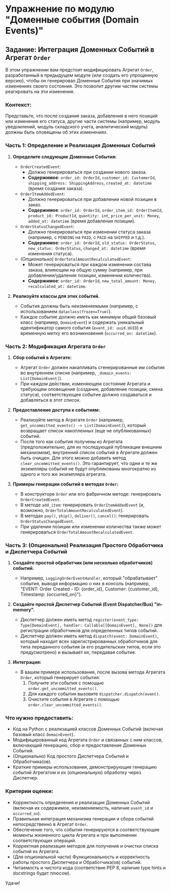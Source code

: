 # Упражнение по модулю "Доменные события (Domain Events)"

## Задание: Интеграция Доменных Событий в Агрегат `Order`

В этом упражнении вам предстоит модифицировать Агрегат `Order`, разработанный в предыдущем модуле (или создать его упрощенную версию), чтобы он генерировал Доменные События при значимых изменениях своего состояния. Это позволит другим частям системы реагировать на эти изменения.

### Контекст:
Представьте, что после создания заказа, добавления в него позиций или изменения его статуса, другие части системы (например, модуль уведомлений, модуль складского учета, аналитический модуль) должны быть оповещены об этих изменениях.

### Часть 1: Определение и Реализация Доменных Событий

1.  **Определите следующие Доменные События:**
    *   `OrderCreatedEvent`:
        *   Должно генерироваться при создании нового заказа.
        *   **Содержимое**: `order_id: OrderId`, `customer_id: CustomerId`, `shipping_address: ShippingAddress`, `created_at: datetime` (время создания заказа).
    *   `OrderItemAddedEvent`:
        *   Должно генерироваться при добавлении новой позиции в заказ.
        *   **Содержимое**: `order_id: OrderId`, `order_item_id: OrderItemId`, `product_id: ProductId`, `quantity: int`, `price_per_unit: Money`, `added_at: datetime` (время добавления позиции).
    *   `OrderStatusChangedEvent`:
        *   Должно генерироваться при изменении статуса заказа (например, с `PENDING` на `PAID`, с `PAID` на `SHIPPED` и т.д.).
        *   **Содержимое**: `order_id: OrderId`, `old_status: OrderStatus`, `new_status: OrderStatus`, `changed_at: datetime` (время изменения статуса).
    *   *(Опционально)* `OrderTotalAmountRecalculatedEvent`:
        *   Может генерироваться при каждом изменении состава заказа, влияющем на общую сумму (например, при добавлении/удалении позиции, изменении количества).
        *   **Содержимое**: `order_id: OrderId`, `new_total_amount: Money`, `recalculated_at: datetime`.

2.  **Реализуйте классы для этих событий.**
    *   События должны быть неизменяемыми (например, с использованием `dataclass(frozen=True)`).
    *   Каждое событие должно иметь как минимум общий базовый класс (например, `DomainEvent`) и содержать уникальный идентификатор самого события (`event_id: uuid.UUID`) и временную метку его возникновения (`occurred_on: datetime`).

### Часть 2: Модификация Агрегата `Order`

1.  **Сбор событий в Агрегате:**
    *   Агрегат `Order` должен накапливать сгенерированные им события во внутреннем списке (например, `_domain_events: List[DomainEvent]`).
    *   При каждом действии, изменяющем состояние Агрегата и требующем оповещения (создание, добавление позиции, смена статуса), соответствующее событие должно создаваться и добавляться в этот список.

2.  **Предоставление доступа к событиям:**
    *   Реализуйте метод в Агрегате `Order` (например, `get_uncommitted_events() -> List[DomainEvent]`), который возвращает список накопленных (еще не опубликованных) событий.
    *   После того как события получены из Агрегата (предположительно, для их последующей публикации внешним механизмом), внутренний список событий в Агрегате должен быть очищен. Для этого можно добавить метод `clear_uncommitted_events()`. Это гарантирует, что одни и те же экземпляры событий не будут опубликованы многократно из одного и того же экземпляра агрегата.

3.  **Примеры генерации событий в методах `Order`:**
    *   В конструкторе `Order` или его фабричном методе: генерировать `OrderCreatedEvent`.
    *   В методе `add_item`: генерировать `OrderItemAddedEvent` (и, возможно, `OrderTotalAmountRecalculatedEvent`).
    *   В методах `pay()`, `ship()`, `deliver()`, `cancel()`: генерировать `OrderStatusChangedEvent`.
    *   При удалении позиции или изменении количества также может генерироваться `OrderTotalAmountRecalculatedEvent`.

### Часть 3: (Опционально) Реализация Простого Обработчика и Диспетчера Событий

1.  **Создайте простой обработчик (или несколько обработчиков) событий.**
    *   Например, `LoggingOrderEventHandler`, который "обрабатывает" события, выводя информацию о них в консоль (например, "EVENT: Order Created - ID: {order_id}, Customer: {customer_id}, Timestamp: {occurred_on}").

2.  **Создайте простой Диспетчер Событий (Event Dispatcher/Bus) "in-memory".**
    *   Диспетчер должен иметь метод `register(event_type: Type[DomainEvent], handler: Callable[[DomainEvent], None])` для регистрации обработчиков для определенных типов событий.
    *   Диспетчер должен иметь метод `dispatch(event: DomainEvent)`, который находит всех зарегистрированных обработчиков для типа переданного события (и его родительских типов, если это предусмотрено) и вызывает их, передавая событие.

3.  **Интеграция:**
    *   В вашем примере использования, после вызова метода Агрегата `Order`, который генерирует события:
        1.  Получите эти события с помощью `order.get_uncommitted_events()`.
        2.  Для каждого события вызовите `dispatcher.dispatch(event)`.
        3.  Очистите события в Агрегате с помощью `order.clear_uncommitted_events()`.

### Что нужно предоставить:
-   Код на Python с реализацией классов Доменных Событий (включая базовый класс `DomainEvent`).
-   Модифицированный код Агрегата `Order` и связанных с ним классов, включающий генерацию, сбор и предоставление Доменных Событий.
-   (Опционально) Код простого Диспетчера Событий и Обработчика(ов).
-   Краткие примеры использования, демонстрирующие генерацию событий Агрегатом и их (опциональную) обработку через Диспетчер.

### Критерии оценки:
-   Корректность определения и реализации Доменных Событий (включая их содержимое, неизменяемость, наличие `event_id` и `occurred_on`).
-   Правильная интеграция механизма генерации и сбора событий непосредственно в Агрегат `Order`.
-   Обеспечение того, что события генерируются в соответствующие моменты жизненного цикла Агрегата и при выполнении соответствующих операций.
-   Корректная реализация методов для получения и очистки списка событий из Агрегата.
-   (Для опциональной части) Функциональность и корректность работы простого Диспетчера и Обработчика(ов) событий.
-   Читаемость и чистота кода (соответствие PEP 8, наличие type hints и docstrings будет плюсом).

Удачи!
